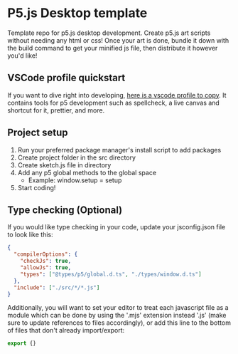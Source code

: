 # P5.js Desktop template

Template repo for p5.js desktop development. Create p5.js art scripts without needing any html or css! Once your art is done, bundle it down with the build command to get your minified js file, then distribute it however you'd like!

## VSCode profile quickstart

If you want to dive right into developing, [here is a vscode profile to copy](https://vscode.dev/profile/github/4c21d073ea0a3ba27aaa1d00c05857af). It contains tools for p5 development such as spellcheck, a live canvas and shortcut for it, prettier, and more.

## Project setup

1. Run your preferred package manager's install script to add packages
2. Create project folder in the src directory
3. Create sketch.js file in directory
4. Add any p5 global methods to the global space
   - Example: window.setup = setup
5. Start coding!

## Type checking (Optional)

If you would like type checking in your code, update your jsconfig.json file to look like this:
```json
{
  "compilerOptions": {
    "checkJs": true,
    "allowJs": true,
    "types": ["@types/p5/global.d.ts", "./types/window.d.ts"]
  },
  "include": ["./src/*/*.js"]
}
```

Additionally, you will want to set your editor to treat each javascript file as a module which can be done by using the '.mjs' extension instead '.js' (make sure to update references to files accordingly), or add this line to the bottom of files that don't already import/export:
```js
export {}
```
